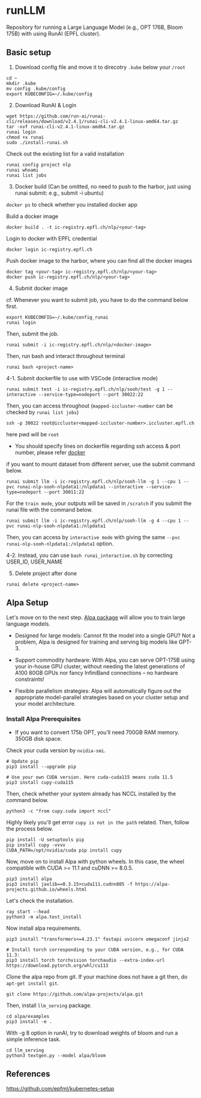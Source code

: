 # runLLM
Repository for running a Large Language Model (e.g., OPT 176B, Bloom 175B) with using RunAI (EPFL cluster). 

## Basic setup

1. Download config file and move it to direcotry `.kube` below your `/root`

```
cd ~
mkdir .kube
mv config .kube/config
export KUBECONFIG=~/.kube/config
```

2. Download RunAI & Login

```
wget https://github.com/run-ai/runai-cli/releases/download/v2.4.1/runai-cli-v2.4.1-linux-amd64.tar.gz
tar -xvf runai-cli-v2.4.1-linux-amd64.tar.gz
runai login
chmod +x runai
sudo ./install-runai.sh
```

Check out the existing list for a valid installation

```
runai config project nlp
runai whoami
runai list jobs
```

3. Docker build (Can be omitted, no need to push to the harbor, just using runai submit: e.g., submit -i ubuntu)

`docker ps` to check whether you installed docker app

Build a docker image

```
docker build . -t ic-registry.epfl.ch/nlp/<your-tag>
```

Login to docker with EPFL credential

```
docker login ic-registry.epfl.ch
```

Push docker image to the harbor, where you can find all the docker images 

```
docker tag <your-tag> ic-registry.epfl.ch/nlp/<your-tag>
docker push ic-registry.epfl.ch/nlp/<your-tag>
```

4. Submit docker image

cf. Whenever you want to submit job, you have to do the command below first.

```
export KUBECONFIG=~/.kube/config_runai
runai login
```

Then, submit the job.
```
runai submit -i ic-registry.epfl.ch/nlp/<docker-image>
```

Then, run bash and interact throughout terminal

```
runai bash <project-name>
```

4-1. Submit dockerfile to use with VSCode (interactive mode)

```
runai submit test -i ic-registry.epfl.ch/nlp/sooh/test -g 1 --interactive --service-type=nodeport --port 30022:22
```

Then, you can access throughout (`mapped-iccluster-number` can be checked by `runai list jobs`)

```
ssh -p 30022 root@iccluster<mapped-iccluster-number>.iccluster.epfl.ch
```

here pwd will be `root`

* You should specify lines on dockerfile regarding ssh access & port number, please refer [docker](https://github.com/run-ai/docs/blob/master/quickstart/python%2Bssh/Dockerfile)

if you want to mount dataset from different server, use the submit command below.

```
runai submit llm -i ic-registry.epfl.ch/nlp/sooh-llm -g 1 --cpu 1 --pvc runai-nlp-sooh-nlpdata1:/nlpdata1 --interactive --service-type=nodeport --port 30011:22 
```

For the `train mode`, your outputs will be saved in `/scratch` if you submit the runai file with the command below.

```
runai submit llm -i ic-registry.epfl.ch/nlp/sooh-llm -g 4 --cpu 1 --pvc runai-nlp-sooh-nlpdata1:/nlpdata1
```

Then, you can access by `interactive mode` with giving the same `--pvc runai-nlp-sooh-nlpdata1:/nlpdata1` option.

4-2. Instead, you can use `bash runai_interactive.sh` by correcting USER_ID, USER_NAME

5. Delete project after done

```
runai delete <project-name>
```

## Alpa Setup

Let's move on to the next step. [Alpa package](https://alpa.ai/tutorials/opt_serving.html) will allow you to train large language models. 

* Designed for large models: Cannot fit the model into a single GPU? Not a problem, Alpa is designed for training and serving big models like GPT-3.

* Support commodity hardware: With Alpa, you can serve OPT-175B using your in-house GPU cluster, without needing the latest generations of A100 80GB GPUs nor fancy InfiniBand connections – no hardware constraints!

* Flexible parallelism strategies: Alpa will automatically figure out the appropriate model-parallel strategies based on your cluster setup and your model architecture.

### Install Alpa Prerequisites

* If you want to convert 175b OPT, you'll need 700GB RAM memory. 350GB disk space.

Check your cuda version by `nvidia-smi`.
```
# Update pip
pip3 install --upgrade pip

# Use your own CUDA version. Here cuda-cuda115 means cuda 11.5
pip3 install cupy-cuda115
```

Then, check whether your system already has NCCL installed by the command below.

```
python3 -c "from cupy.cuda import nccl"
```

Highly likely you'll get error `cupy is not in the path` related. Then, follow the process below.

```
pip install -U setuptools pip
pip install cupy -vvvv
CUDA_PATH=/opt/nvidia/cuda pip install cupy
```

Now, move on to install Alpa with python wheels. In this case, the wheel compatible with CUDA >= 11.1 and cuDNN >= 8.0.5.

```
pip3 install alpa
pip3 install jaxlib==0.3.15+cuda111.cudnn805 -f https://alpa-projects.github.io/wheels.html
```

Let's check the installation.

```
ray start --head
python3 -m alpa.test_install
```

Now install alpa requirements.

```
pip3 install "transformers<=4.23.1" fastapi uvicorn omegaconf jinja2

# Install torch corresponding to your CUDA version, e.g., for CUDA 11.3:
pip3 install torch torchvision torchaudio --extra-index-url https://download.pytorch.org/whl/cu113
```

Clone the alpa repo from git. If your machine does not have a git then, do `apt-get install git`. 

```
git clone https://github.com/alpa-projects/alpa.git
```

Then, install `llm_serving` package.

```
cd alpa/examples
pip3 install -e .
```

With -g 8 option in runAI, try to download weights of bloom and run a simple inference task.

```
cd llm_serving
python3 textgen.py --model alpa/bloom
```

## References

https://github.com/epfml/kubernetes-setup
